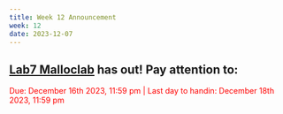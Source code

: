 ```yaml
---
title: Week 12 Announcement
week: 12
date: 2023-12-07
---
```


## [Lab7 Malloclab](https://autolab.pku.edu.cn/courses/ICS2023/assessments/malloclab) has out! Pay attention to: 
<font color='red'> Due: December 16th 2023, 11:59 pm | Last day to handin: December 18th 2023, 11:59 pm </font>